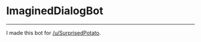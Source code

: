 # ImaginedDialogBot
****
I made this bot for [/u/SurprisedPotato](http://reddit.com/u/SurprisedPotato). 
